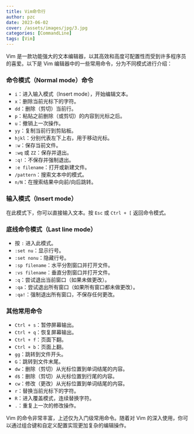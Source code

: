 ```yaml
---
title: Vim命令行
author: pzc
date: 2023-06-02
cover: /assets/images/jpg/3.jpg
categories: [CommandLine]
tags: [Vim]
---
```

Vim 是一款功能强大的文本编辑器，以其高效和高度可配置性而受到许多程序员的喜爱。以下是 Vim 编辑器中的一些常用命令，分为不同模式进行介绍：

### 命令模式（Normal mode）命令
- `i`：进入输入模式（Insert mode），开始编辑文本。
- `x`：删除当前光标下的字符。
- `dd`：删除（剪切）当前行。
- `p`：粘贴之前删除（或剪切）的内容到光标之后。
- `u`：撤销上一次操作。
- `yy`：复制当前行到剪贴板。
- `hjkl`：分别代表左下上右，用于移动光标。
- `:w`：保存当前文件。
- `:wq` 或 `ZZ`：保存并退出。
- `:q!`：不保存并强制退出。
- `:e filename`：打开或新建文件。
- `/pattern`：搜索文本中的模式。
- `n/N`：在搜索结果中向前/向后跳转。

### 输入模式（Insert mode）
在此模式下，你可以直接输入文本。按 `Esc` 或 `Ctrl + [` 返回命令模式。

### 底线命令模式（Last line mode）
- 按 `:` 进入此模式。
- `:set nu`：显示行号。
- `:set nonu`：隐藏行号。
- `:sp filename`：水平分割窗口并打开文件。
- `:vs filename`：垂直分割窗口并打开文件。
- `:q`：尝试退出当前窗口（如果未做更改）。
- `:qa`：尝试退出所有窗口（如果所有窗口都未做更改）。
- `:qa!`：强制退出所有窗口，不保存任何更改。

### 其他常用命令
- `Ctrl + s`：暂停屏幕输出。
- `Ctrl + q`：恢复屏幕输出。
- `Ctrl + f`：页面下翻。
- `Ctrl + b`：页面上翻。
- `gg`：跳转到文件开头。
- `G`：跳转到文件末尾。
- `dw`：删除（剪切）从光标位置到单词结尾的内容。
- `d$`：删除（剪切）从光标位置到行尾的内容。
- `cw`：修改（更改）从光标位置到单词结尾的内容。
- `r`：替换当前光标下的字符。
- `R`：进入覆盖模式，连续替换字符。
- `.`：重复上一次的修改操作。

Vim 的命令非常丰富，上述仅为入门级常用命令。随着对 Vim 的深入使用，你可以通过组合键和自定义配置实现更加复杂的编辑操作。